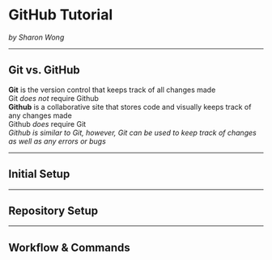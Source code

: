 # GitHub Tutorial  
_by Sharon Wong_

---
## Git vs. GitHub
**Git** is the version control that keeps track of all changes made  
Git _does not_ require Github  
**Github** is a collaborative site that stores code and visually keeps track of any changes made  
Github _does_ require Git  
_Github is similar to Git, however, Git can be used to keep track of changes as well as any errors or bugs_

---
## Initial Setup



---
## Repository Setup



---
## Workflow & Commands